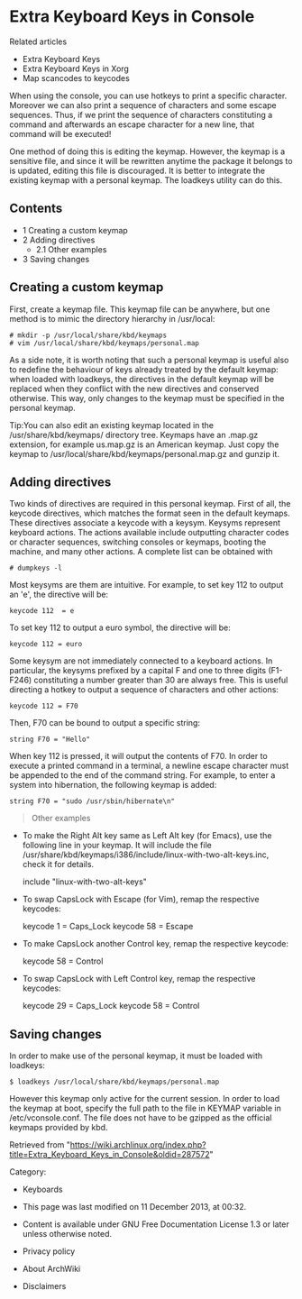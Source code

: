 Extra Keyboard Keys in Console
==============================

Related articles

-   Extra Keyboard Keys
-   Extra Keyboard Keys in Xorg
-   Map scancodes to keycodes

When using the console, you can use hotkeys to print a specific
character. Moreover we can also print a sequence of characters and some
escape sequences. Thus, if we print the sequence of characters
constituting a command and afterwards an escape character for a new
line, that command will be executed!

One method of doing this is editing the keymap. However, the keymap is a
sensitive file, and since it will be rewritten anytime the package it
belongs to is updated, editing this file is discouraged. It is better to
integrate the existing keymap with a personal keymap. The loadkeys
utility can do this.

Contents
--------

-   1 Creating a custom keymap
-   2 Adding directives
    -   2.1 Other examples
-   3 Saving changes

Creating a custom keymap
------------------------

First, create a keymap file. This keymap file can be anywhere, but one
method is to mimic the directory hierarchy in /usr/local:

    # mkdir -p /usr/local/share/kbd/keymaps
    # vim /usr/local/share/kbd/keymaps/personal.map

As a side note, it is worth noting that such a personal keymap is useful
also to redefine the behaviour of keys already treated by the default
keymap: when loaded with loadkeys, the directives in the default keymap
will be replaced when they conflict with the new directives and
conserved otherwise. This way, only changes to the keymap must be
specified in the personal keymap.

Tip:You can also edit an existing keymap located in the
/usr/share/kbd/keymaps/ directory tree. Keymaps have an .map.gz
extension, for example us.map.gz is an American keymap. Just copy the
keymap to /usr/local/share/kbd/keymaps/personal.map.gz and gunzip it.

Adding directives
-----------------

Two kinds of directives are required in this personal keymap. First of
all, the keycode directives, which matches the format seen in the
default keymaps. These directives associate a keycode with a keysym.
Keysyms represent keyboard actions. The actions available include
outputting character codes or character sequences, switching consoles or
keymaps, booting the machine, and many other actions. A complete list
can be obtained with

    # dumpkeys -l

Most keysyms are them are intuitive. For example, to set key 112 to
output an 'e', the directive will be:

    keycode 112  = e

To set key 112 to output a euro symbol, the directive will be:

    keycode 112 = euro

Some keysym are not immediately connected to a keyboard actions. In
particular, the keysyms prefixed by a capital F and one to three digits
(F1-F246) constituting a number greater than 30 are always free. This is
useful directing a hotkey to output a sequence of characters and other
actions:

    keycode 112 = F70

Then, F70 can be bound to output a specific string:

    string F70 = "Hello"

When key 112 is pressed, it will output the contents of F70. In order to
execute a printed command in a terminal, a newline escape character must
be appended to the end of the command string. For example, to enter a
system into hibernation, the following keymap is added:

    string F70 = "sudo /usr/sbin/hibernate\n"

> Other examples

-   To make the Right Alt key same as Left Alt key (for Emacs), use the
    following line in your keymap. It will include the file
    /usr/share/kbd/keymaps/i386/include/linux-with-two-alt-keys.inc,
    check it for details.

    include "linux-with-two-alt-keys"

-   To swap CapsLock with Escape (for Vim), remap the respective
    keycodes:

    keycode 1 = Caps_Lock
    keycode 58 = Escape

-   To make CapsLock another Control key, remap the respective keycode:

    keycode 58 = Control

-   To swap CapsLock with Left Control key, remap the respective
    keycodes:

    keycode 29 = Caps_Lock
    keycode 58 = Control

Saving changes
--------------

In order to make use of the personal keymap, it must be loaded with
loadkeys:

    $ loadkeys /usr/local/share/kbd/keymaps/personal.map

However this keymap only active for the current session. In order to
load the keymap at boot, specify the full path to the file in KEYMAP
variable in /etc/vconsole.conf. The file does not have to be gzipped as
the official keymaps provided by kbd.

Retrieved from
"https://wiki.archlinux.org/index.php?title=Extra_Keyboard_Keys_in_Console&oldid=287572"

Category:

-   Keyboards

-   This page was last modified on 11 December 2013, at 00:32.
-   Content is available under GNU Free Documentation License 1.3 or
    later unless otherwise noted.
-   Privacy policy
-   About ArchWiki
-   Disclaimers
